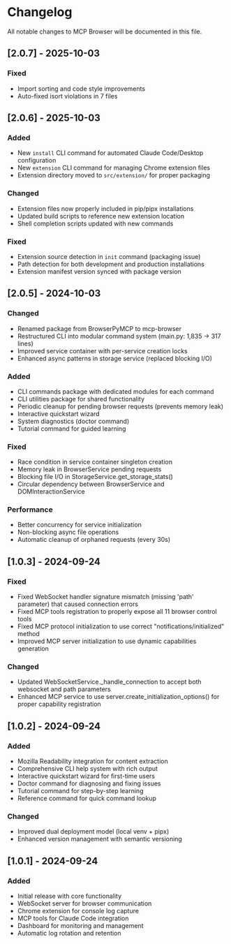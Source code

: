 # Changelog

All notable changes to MCP Browser will be documented in this file.

## [2.0.7] - 2025-10-03

### Fixed
- Import sorting and code style improvements
- Auto-fixed isort violations in 7 files

## [2.0.6] - 2025-10-03

### Added
- New `install` CLI command for automated Claude Code/Desktop configuration
- New `extension` CLI command for managing Chrome extension files
- Extension directory moved to `src/extension/` for proper packaging

### Changed
- Extension files now properly included in pip/pipx installations
- Updated build scripts to reference new extension location
- Shell completion scripts updated with new commands

### Fixed
- Extension source detection in `init` command (packaging issue)
- Path detection for both development and production installations
- Extension manifest version synced with package version

## [2.0.5] - 2024-10-03

### Changed
- Renamed package from BrowserPyMCP to mcp-browser
- Restructured CLI into modular command system (main.py: 1,835 → 317 lines)
- Improved service container with per-service creation locks
- Enhanced async patterns in storage service (replaced blocking I/O)

### Added
- CLI commands package with dedicated modules for each command
- CLI utilities package for shared functionality
- Periodic cleanup for pending browser requests (prevents memory leak)
- Interactive quickstart wizard
- System diagnostics (doctor command)
- Tutorial command for guided learning

### Fixed
- Race condition in service container singleton creation
- Memory leak in BrowserService pending requests
- Blocking file I/O in StorageService.get_storage_stats()
- Circular dependency between BrowserService and DOMInteractionService

### Performance
- Better concurrency for service initialization
- Non-blocking async file operations
- Automatic cleanup of orphaned requests (every 30s)

## [1.0.3] - 2024-09-24

### Fixed
- Fixed WebSocket handler signature mismatch (missing 'path' parameter) that caused connection errors
- Fixed MCP tools registration to properly expose all 11 browser control tools
- Fixed MCP protocol initialization to use correct "notifications/initialized" method
- Improved MCP server initialization to use dynamic capabilities generation

### Changed
- Updated WebSocketService._handle_connection to accept both websocket and path parameters
- Enhanced MCP service to use server.create_initialization_options() for proper capability registration

## [1.0.2] - 2024-09-24

### Added
- Mozilla Readability integration for content extraction
- Comprehensive CLI help system with rich output
- Interactive quickstart wizard for first-time users
- Doctor command for diagnosing and fixing issues
- Tutorial command for step-by-step learning
- Reference command for quick command lookup

### Changed
- Improved dual deployment model (local venv + pipx)
- Enhanced version management with semantic versioning

## [1.0.1] - 2024-09-24

### Added
- Initial release with core functionality
- WebSocket server for browser communication
- Chrome extension for console log capture
- MCP tools for Claude Code integration
- Dashboard for monitoring and management
- Automatic log rotation and retention
